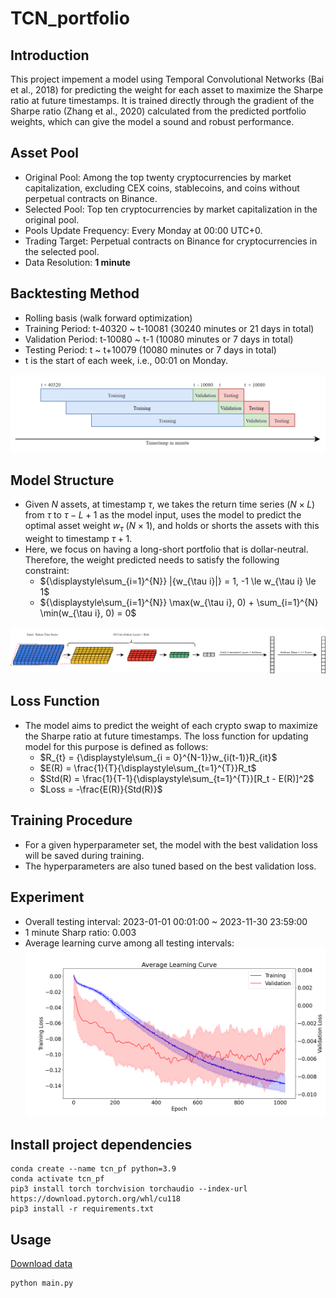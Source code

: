 # TCN_portfolio
## Introduction
This project impement a model using Temporal Convolutional Networks (Bai et al., 2018) for predicting the weight for each asset to maximize the Sharpe
ratio at future timestamps. It is trained directly through the gradient of the Sharpe ratio (Zhang et al., 2020) calculated from the predicted portfolio weights, which
can give the model a sound and robust performance. 

## Asset Pool
- Original Pool: Among the top twenty cryptocurrencies by market capitalization, excluding CEX coins, stablecoins, and coins without perpetual contracts on Binance.
- Selected Pool: Top ten cryptocurrencies by market capitalization in the original pool.  
- Pools Update Frequency: Every Monday at 00:00 UTC+0.
- Trading Target: Perpetual contracts on Binance for cryptocurrencies in the selected pool.
- Data Resolution: **1 minute**

## Backtesting Method
- Rolling basis (walk forward optimization)
- Training Period: t-40320 ~ t-10081 (30240 minutes or 21 days in total)
- Validation Period: t-10080 ~ t-1 (10080 minutes or 7 days in total)
- Testing Period: t ~ t+10079 (10080 minutes or 7 days in total)
- t is the start of each week, i.e., 00:01 on Monday.

![image.png](https://github.com/AndyLinGitHub/TCN_portfolio/blob/main/image/bt_flow.png)

## Model Structure
- Given $N$ assets, at timestamp $\tau$, we takes the return time series ($N \times L$) from $\tau$ to $\tau - L + 1$ as the model input, uses the model to predict the optimal asset weight $w_{\tau}$ ($N \times 1$), and holds or shorts the assets with this weight to timestamp $\tau + 1$.
- Here, we focus on having a long-short portfolio that is dollar-neutral. Therefore, the weight predicted needs to satisfy the following constraint:
    - ${\displaystyle\sum_{i=1}^{N}} |{w_{\tau i}|} = 1, -1 \le w_{\tau i} \le 1$
    - ${\displaystyle\sum_{i=1}^{N}} \max(w_{\tau i}, 0) + \sum_{i=1}^{N} \min(w_{\tau i}, 0) = 0$

![image.png](https://github.com/AndyLinGitHub/TCN_portfolio/blob/main/image/model.png)

## Loss Function
- The model aims to predict the weight of each crypto swap to maximize the Sharpe ratio at future timestamps. The loss function for updating model for this purpose is defined as follows:
    - $R_{t} = {\displaystyle\sum_{i = 0}^{N-1}}w_{i(t-1)}R_{it}$
    - $E(R) = \frac{1}{T}{\displaystyle\sum_{t=1}^{T}}R_t$
    - $Std(R) = \frac{1}{T-1}{\displaystyle\sum_{t=1}^{T}}[R_t - E(R)]^2$
    - $Loss = -\frac{E(R)}{Std(R)}$

## Training Procedure
- For a given hyperparameter set, the model with the best validation loss will be saved during training.
- The hyperparameters are also tuned based on the best validation loss.

## Experiment
- Overall testing interval: 2023-01-01 00:01:00 ~ 2023-11-30 23:59:00
- 1 minute Sharp ratio: 0.003
- Average learning curve among all testing intervals:
![image.png](https://github.com/AndyLinGitHub/TCN_portfolio/blob/main/image/learning_curve.png)

## Install project dependencies
```
conda create --name tcn_pf python=3.9
conda activate tcn_pf
pip3 install torch torchvision torchaudio --index-url https://download.pytorch.org/whl/cu118
pip3 install -r requirements.txt
```

## Usage
[Download data](https://drive.google.com/drive/folders/1PONALk1ja2XT8NHaS-Qe9htidXbMlHl-?usp=drive_link)
```
python main.py
```
